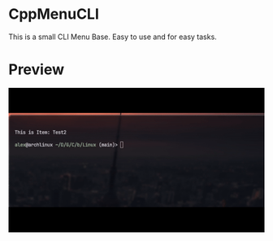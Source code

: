 # CppMenuCLI
This is a small CLI Menu Base. Easy to use and for easy tasks.

# Preview
![screenshot](https://github.com/Banner24/CppMenuCLI/blob/main/screens/pic1.gif)
